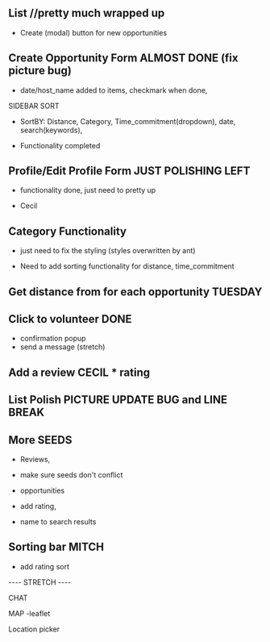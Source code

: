 ## List //pretty much wrapped up

- Create (modal) button for new opportunities

## Create Opportunity Form ALMOST DONE (fix picture bug)

- date/host_name added to items, checkmark when done,

SIDEBAR SORT

- SortBY: Distance, Category, Time_commitment(dropdown), date, search(keywords),

- Functionality completed

## Profile/Edit Profile Form JUST POLISHING LEFT

- functionality done, just need to pretty up

- Cecil

## Category Functionality

- just need to fix the styling (styles overwritten by ant)

- Need to add sorting functionality for distance, time_commitment

## Get distance from for each opportunity TUESDAY

## Click to volunteer DONE

- confirmation popup
- send a message (stretch)

## Add a review CECIL \* rating

## List Polish PICTURE UPDATE BUG and LINE BREAK

## More SEEDS

- Reviews,
- make sure seeds don't conflict
- opportunities

- add rating,
- name to search results

## Sorting bar MITCH

- add rating sort

---- STRETCH ----

CHAT

MAP -leaflet

Location picker
